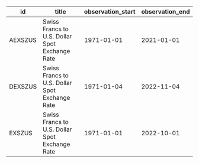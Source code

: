 | id      | title                                          | observation_start   | observation_end   |
|---------|------------------------------------------------|---------------------|-------------------|
| AEXSZUS | Swiss Francs to U.S. Dollar Spot Exchange Rate | 1971-01-01          | 2021-01-01        |
| DEXSZUS | Swiss Francs to U.S. Dollar Spot Exchange Rate | 1971-01-04          | 2022-11-04        |
| EXSZUS  | Swiss Francs to U.S. Dollar Spot Exchange Rate | 1971-01-01          | 2022-10-01        |